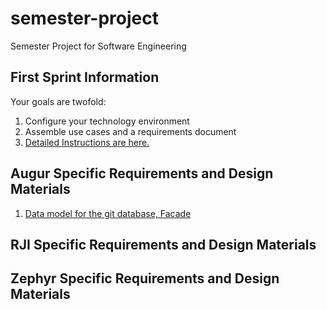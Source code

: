 # semester-project
Semester Project for Software Engineering

## First Sprint Information
Your goals are twofold: 
1. Configure your technology environment
2. Assemble use cases and a requirements document
3. [Detailed Instructions are here.](./semester-project.md)

## Augur Specific Requirements and Design Materials
1. [Data model for the git database, Facade](augur/git-minimal.pdf)

## RJI Specific Requirements and Design Materials

## Zephyr Specific Requirements and Design Materials


